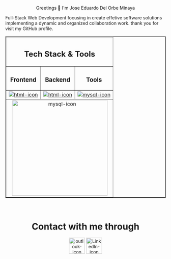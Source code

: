 <!--
**jedelorbeminaya/jedelorbeminaya** is a ✨ _special_ ✨ repository because its `README.md` (this file) appears on your GitHub profile.

Here are some ideas to get you started:

- 🔭 I’m currently working on ...
- 🌱 I’m currently learning ...
- 👯 I’m looking to collaborate on ...
- 🤔 I’m looking for help with ...
- 💬 Ask me about ...
- 📫 How to reach me: ...
- 😄 Pronouns: ...
- ⚡ Fun fact: ...
-->


<p align="center">Greetings 👋 I'm Jose Eduardo Del Orbe Minaya</p>
<p>
Full-Stack Web Development focusing in create effetive software solutions implementing a dynamic and organized collaboration work. thank you for visit my GitHub profile.
</p>
<!--
<h1 align="center">My currently state</h1>
<ul>
<li>📚I'm studing in <a href="https://itla.edu.do/" target="_blank">ITLA</a>:<a href="https://itla.edu.do/tecnologia-en-desarrollo-de-software/" target="_blank">[Software Development]</a>.</li>
<li>📄I'm making certification of <a href="https://www.freecodecamp.org/" target="_blank">FreeCodeCamp</a>:<a href="https://www.freecodecamp.org/learn/2022/responsive-web-design/" target="_blank">[Resposive Web Desing]</a>.</li>
<li>📄I'm learning <a href="https://dotnet.microsoft.com/en-us/learn/csharp" target="_blank">C#</a>:<a href="https://dotnet.microsoft.com/en-us/learn/back-end-web-dev" target="_blank">[ASP.Net Core]</a>.</li>
</ul>
--->

<table border=2 align="center" width=100%>
<thead>
<tr>
    <th colspan=3><h2 align="center" style="border:none;">Tech Stack & Tools</h2></th>
</tr>
    <tr>
        <th><h3 align="center">Frontend</h3></th>
        <th><h3 align="center">Backend</h3></th>
        <th><h3 align="center">Tools</h3></th>
    </tr>
</thead>
<tbody>
    <tr>
        <td>
            <a href="https://skillicons.dev" target="_blank" style="border:none;">
            <img alt="html-icon" src="https://skillicons.dev/icons?i=html,css,js,bootstrap">
            </a>
        </td>
        <td>
        <a href="https://skillicons.dev" target="_blank" style="border:none;">
            <img alt="html-icon" src="https://skillicons.dev/icons?i=mysql,php,cs">
        </a>
        </td>
        <td>
        <a href="https://skillicons.dev" target="_blank">
         <img  alt="mysql-icon" src="https://skillicons.dev/icons?i=figma">
         </a>
        </td>
    </tr>
    <tr>
     <td colspan=3 align="center">
     <a href="https://github.com/jedelorbeminaya/github-readme-stats" target="_blank">
         <img  alt="mysql-icon" src="https://github-readme-stats.vercel.app/api/top-langs/?username=jedelorbeminaya&layout=donut" width=300px>
         </a></td>
    </tr>
</tbody>
</table>
<br>
<h1 align="center">Contact with me through</h1>
<p align="center"><a href="mailto:jedelorbeminaya@outlook.com"><img alt="outlook-icon" src="https://upload.wikimedia.org/wikipedia/commons/thumb/d/df/Microsoft_Office_Outlook_%282018%E2%80%93present%29.svg/2203px-Microsoft_Office_Outlook_%282018%E2%80%93present%29.svg.png" width="50px"/></a>
<a href="https://www.linkedin.com/in/jedelorbeminaya"><img alt="LinkedIn-icon" src="https://upload.wikimedia.org/wikipedia/commons/thumb/8/81/LinkedIn_icon.svg/1024px-LinkedIn_icon.svg.png" width="50px"/></a></p>

